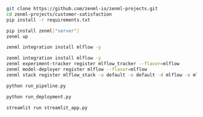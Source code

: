 

```bash
git clone https://github.com/zenml-io/zenml-projects.git
cd zenml-projects/customer-satisfaction
pip install -r requirements.txt
```

```bash
pip install zenml["server"]
zenml up
```


```bash
zenml integration install mlflow -y
```

```bash
zenml integration install mlflow -y
zenml experiment-tracker register mlflow_tracker --flavor=mlflow
zenml model-deployer register mlflow --flavor=mlflow
zenml stack register mlflow_stack -a default -o default -d mlflow -e mlflow_tracker --set
```

```bash
python run_pipeline.py
```

```bash
python run_deployment.py
```

```bash
streamlit run streamlit_app.py
```


